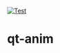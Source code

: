 [![Test](https://github.com/plotlyst/qt-anim/actions/workflows/test.yml/badge.svg)](https://github.com/plotlyst/qt-anim/actions/workflows/test.yml)
# qt-anim

